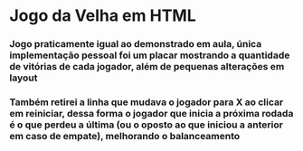 # Jogo da Velha em HTML

### Jogo praticamente igual ao demonstrado em aula, única implementação pessoal foi um placar mostrando a quantidade de vitórias de cada jogador, além de pequenas alterações em layout

### Também retirei a linha que mudava o jogador para X ao clicar em reiniciar, dessa forma o jogador que inicia a próxima rodada é o que perdeu a última (ou o oposto ao que iniciou a anterior em caso de empate), melhorando o balanceamento